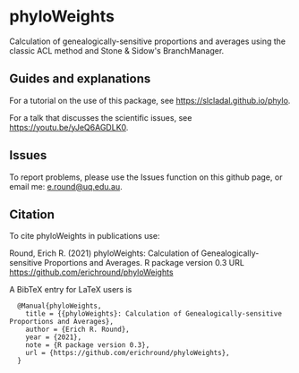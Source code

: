 # phyloWeights

Calculation of genealogically-sensitive proportions and averages using the classic ACL method and Stone & Sidow's BranchManager.

## Guides and explanations

For a tutorial on the use of this package, see https://slcladal.github.io/phylo.

For a talk that discusses the scientific issues, see https://youtu.be/yJeQ6AGDLK0.

## Issues

To report problems, please use the Issues function on this github page, or email me: e.round@uq.edu.au.

## Citation

To cite phyloWeights in publications use:

  Round, Erich R. (2021) phyloWeights: Calculation of Genealogically-sensitive Proportions and Averages. R package version 0.3 URL https://github.com/erichround/phyloWeights

A BibTeX entry for LaTeX users is

```
  @Manual{phyloWeights,
    title = {{phyloWeights}: Calculation of Genealogically-sensitive Proportions and Averages},
    author = {Erich R. Round},
    year = {2021},
    note = {R package version 0.3},
    url = {https://github.com/erichround/phyloWeights},
  }
```
